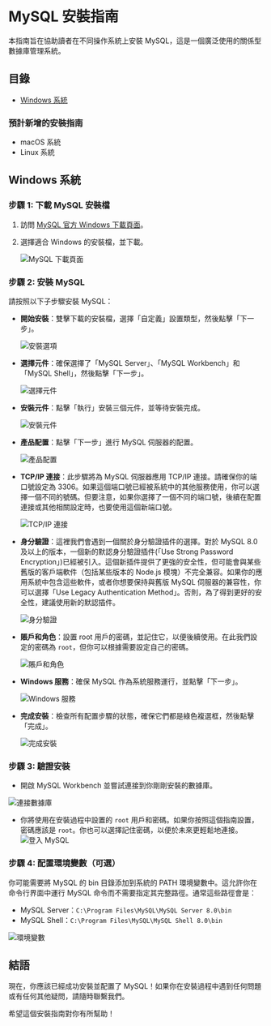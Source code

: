 # MySQL 安裝指南

本指南旨在協助讀者在不同操作系統上安裝 MySQL，這是一個廣泛使用的關係型數據庫管理系統。

## 目錄

- [Windows 系統](#windows-系統)

### 預計新增的安裝指南

- macOS 系統
- Linux 系統

## Windows 系統

### 步驟 1: 下載 MySQL 安裝檔

1. 訪問 [MySQL 官方 Windows 下載頁面](https://dev.mysql.com/downloads/installer/)。
2. 選擇適合 Windows 的安裝檔，並下載。

   ![MySQL 下載頁面](image/image_2.png)

### 步驟 2: 安裝 MySQL

請按照以下子步驟安裝 MySQL：

- **開始安裝**：雙擊下載的安裝檔，選擇「自定義」設置類型，然後點擊「下一步」。

  ![安裝選項](image/image_3.png)

- **選擇元件**：確保選擇了「MySQL Server」、「MySQL Workbench」和「MySQL Shell」，然後點擊「下一步」。

  ![選擇元件](image/image_4.png)

- **安裝元件**：點擊「執行」安裝三個元件，並等待安裝完成。

  ![安裝元件](image/image_5.png)

- **產品配置**：點擊「下一步」進行 MySQL 伺服器的配置。

  ![產品配置](image/image_6.png)

- **TCP/IP 連接**：此步驟將為 MySQL 伺服器應用 TCP/IP 連接。請確保你的端口號設定為 3306。如果這個端口號已經被系統中的其他服務使用，你可以選擇一個不同的號碼。但要注意，如果你選擇了一個不同的端口號，後續在配置連接或其他相關設定時，也要使用這個新端口號。

  ![TCP/IP 連接](image/image_8.png)

- **身分驗證**：這裡我們會遇到一個關於身分驗證插件的選擇。對於 MySQL 8.0 及以上的版本，一個新的默認身分驗證插件(「Use Strong Password Encryption」)已經被引入。這個新插件提供了更強的安全性，但可能會與某些舊版的客戶端軟件（包括某些版本的 Node.js 模塊）不完全兼容。如果你的應用系統中包含這些軟件，或者你想要保持與舊版 MySQL 伺服器的兼容性，你可以選擇「Use Legacy Authentication Method」。否則，為了得到更好的安全性，建議使用新的默認插件。

  ![身分驗證](image/image_9.png)

- **賬戶和角色**：設置 root 用戶的密碼，並記住它，以便後續使用。在此我們設定的密碼為 `root`，但你可以根據需要設定自己的密碼。

  ![賬戶和角色](image/image_10.png)

- **Windows 服務**：確保 MySQL 作為系統服務運行，並點擊「下一步」。

  ![Windows 服務](image/image_11.png)

- **完成安裝**：檢查所有配置步驟的狀態，確保它們都是綠色複選框，然後點擊「完成」。

  ![完成安裝](image/image_12.png)

### 步驟 3: 驗證安裝

- 開啟 MySQL Workbench 並嘗試連接到你剛剛安裝的數據庫。

![連接數據庫](image/image_14.png)

- 你將使用在安裝過程中設置的 `root` 用戶和密碼。如果你按照這個指南設置，密碼應該是 `root`。你也可以選擇記住密碼，以便於未來更輕鬆地連接。
  ![登入 MySQL](image/image_15.png)

### 步驟 4: 配置環境變數（可選）

你可能需要將 MySQL 的 bin 目錄添加到系統的 PATH 環境變數中。這允許你在命令行界面中運行 MySQL 命令而不需要指定其完整路徑。通常這些路徑會是：

- MySQL Server：`C:\Program Files\MySQL\MySQL Server 8.0\bin`
- MySQL Shell：`C:\Program Files\MySQL\MySQL Shell 8.0\bin`

![環境變數](image/image_13.png)

## 結語

現在，你應該已經成功安裝並配置了 MySQL！如果你在安裝過程中遇到任何問題或有任何其他疑問，請隨時聯繫我們。

希望這個安裝指南對你有所幫助！
